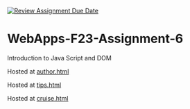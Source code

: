 [![Review Assignment Due Date](https://classroom.github.com/assets/deadline-readme-button-24ddc0f5d75046c5622901739e7c5dd533143b0c8e959d652212380cedb1ea36.svg)](https://classroom.github.com/a/b9NC0g7h)
# WebApps-F23-Assignment-6
Introduction to Java Script and DOM

Hosted at [author.html](https://44-563-webapps-f23.github.io/44563-webapps-f23-assignment6-Paani143/author.html)

Hosted at [tips.html](https://44-563-webapps-f23.github.io/44563-webapps-f23-assignment6-Paani143/tips.html)

Hosted at [cruise.html](https://44-563-webapps-f23.github.io/44563-webapps-f23-assignment6-Paani143/cruise.html)